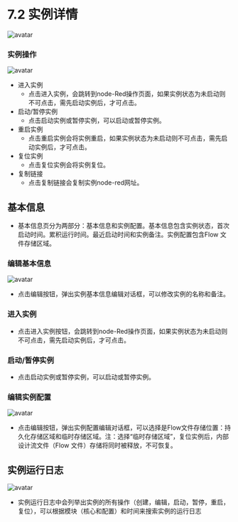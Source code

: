# 7.2 实例详情
![avatar](/images/instanceDetail.jpg)
### 实例操作
![avatar](/images/instanceControl.jpg)
* 进入实例
  * 点击进入实例，会跳转到node-Red操作页面，如果实例状态为未启动则不可点击，需先启动实例后，才可点击。
* 启动/暂停实例
  * 点击启动实例或暂停实例，可以启动或暂停实例。
* 重启实例
  * 点击重启实例会将实例重启，如果实例状态为未启动则不可点击，需先启动实例后，才可点击。
* 复位实例
  * 点击复位实例会将实例复位。
* 复制链接
  * 点击复制链接会复制实例node-red网址。

## 基本信息
* 基本信息页分为两部分：基本信息和实例配置。基本信息包含实例状态，首次启动时间。累积运行时间。最近启动时间和实例备注。实例配置包含Flow 文件存储区域。

### 编辑基本信息
![avatar](/images/instanceEdit.jpg)
* 点击编辑按钮，弹出实例基本信息编辑对话框，可以修改实例的名称和备注。

### 进入实例
* 点击进入实例按钮，会跳转到node-Red操作页面，如果实例状态为未启动则不可点击，需先启动实例后，才可点击。

###  启动/暂停实例
* 点击启动实例或暂停实例，可以启动或暂停实例。

### 编辑实例配置
![avatar](/images/instanceEdit2.jpg)
* 点击编辑按钮，弹出实例配置编辑对话框，可以选择是Flow文件存储位置：持久化存储区域和临时存储区域。注：选择“临时存储区域”，复位实例后，内部设计流文件（Flow 文件）存储将同时被释放，不可恢复。

## 实例运行日志
![avatar](/images/instanceRun.jpg)
* 实例运行日志中会列举出实例的所有操作（创建，编辑，启动，暂停，重启，复位），可以根据模块（核心和配置）和时间来搜索实例的运行日志